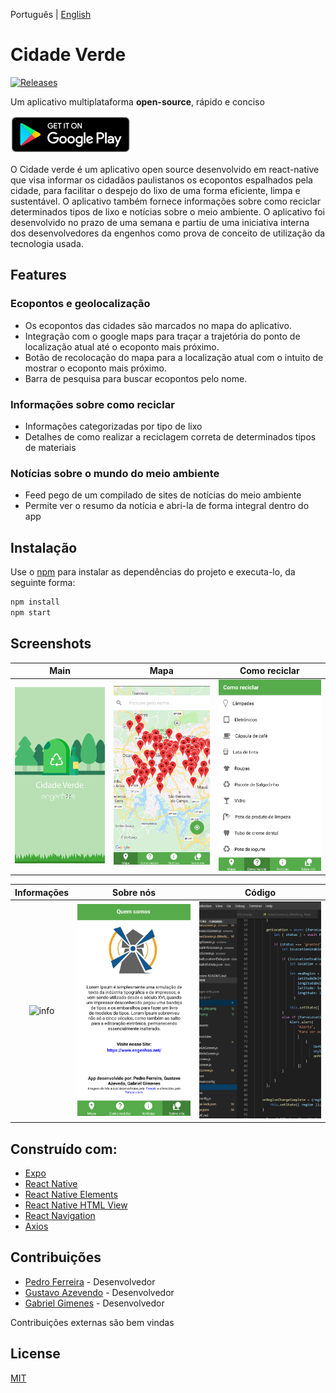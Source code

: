 Português | [English](/README-cn.md)

# Cidade Verde

[![Releases](https://img.shields.io/badge/android-5.0%2B-brightgreen.svg)]()

Um aplicativo multiplataforma **open-source**, rápido e conciso

![Google Play](/art/google_play.png)


O Cidade verde é um aplicativo open source desenvolvido em react-native que visa informar os cidadãos paulistanos os ecopontos espalhados pela cidade, para facilitar o despejo do lixo de uma forma eficiente, limpa e sustentável. O aplicativo também fornece informações sobre como reciclar determinados tipos de lixo e notícias sobre o meio ambiente.
O aplicativo foi desenvolvido no prazo de uma semana e partiu de uma iniciativa interna dos desenvolvedores da engenhos como prova de conceito de utilização da tecnologia usada.


## Features
### Ecopontos e geolocalização
- Os ecopontos das cidades são marcados no mapa do aplicativo.
- Integração com o google maps para traçar a trajetória do ponto de localização atual até o ecoponto mais próximo.
- Botão de recolocação do mapa para a localização atual com o intuito de mostrar o ecoponto mais próximo.
- Barra de pesquisa para buscar ecopontos pelo nome.

### Informações sobre como reciclar
- Informações categorizadas por tipo de lixo
- Detalhes de como realizar a reciclagem correta de determinados tipos de materiais

### Notícias sobre o mundo do meio ambiente
- Feed pego de um compilado de sites de notícias do meio ambiente
- Permite ver o resumo da notícia e abri-la de forma integral dentro do app




## Instalação

Use o [npm]((https://www.npmjs.com/get-npm)) para instalar as dependências do projeto e executa-lo, da seguinte forma:

```bash
npm install 
npm start
```

## Screenshots

| Main | Mapa | Como reciclar |
|:-:|:-:|:-:|
| ![main](/art/splash.png) | ![mapa](/art/maps.png) | ![howto](/art/como-reciclar.png) |

| Informações | Sobre nós | Código |
|:-:|:-:|:-:|
| ![info]() | ![aboutus](/art/about.png) | ![code](/art/codigo.png) |


## Construído com:
- [Expo](https://expo.io/)
- [React Native](https://facebook.github.io/react-native/)
- [React Native Elements](https://react-native-training.github.io/react-native-elements/)
- [React Native HTML View](https://github.com/jsdf/react-native-htmlview)
- [React Navigation](https://reactnavigation.org)
- [Axios](https://github.com/axios/axios)

## Contribuições
- [Pedro Ferreira](https://github.com/p-ferreira) - Desenvolvedor
- [Gustavo Azevendo](https://github.com/Gustavoaz) - Desenvolvedor
- [Gabriel Gimenes](https://github.com/ggimenes) - Desenvolvedor

Contribuições externas são bem vindas

## License
[MIT](https://choosealicense.com/licenses/mit/)
